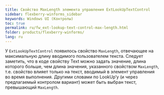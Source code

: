 ```yaml
---
title: Свойство MaxLength элемента управления ExtLookUpTextControl
sidebar: flexberry-winforms_sidebar
keywords: Windows UI (Контролы)
toc: true
permalink: ru/fw_ext-lookup-text-control-max-length.html
folder: products/flexberry-winforms/
lang: ru
---
```


У `ExtLookUpTextControl` появилось свойство `MaxLength`, отвечающее на максимальную длину вводимого пользователем текста. 
Следует заметить, что в коде свойству Text можно задать значение, длина которого больше, чем длина значения, указанного свойством `MaxLength`, т.е. свойство влияет только на текст, вводимый в элемент управления во время выполнения. Другими словами по LookUp’у (и через предлагаемый контролом вариант) может быть выбран текст, превышающий `MaxLength`.

